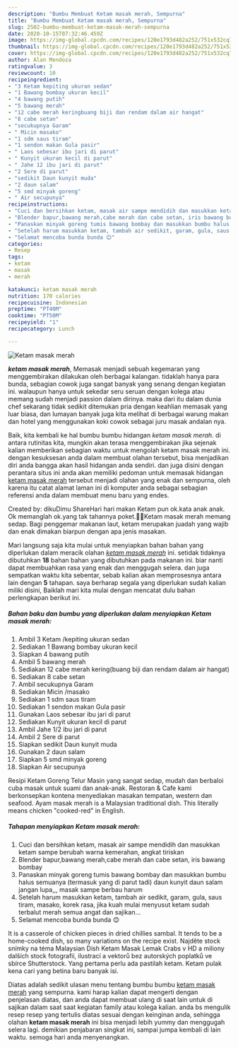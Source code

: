 ```yaml
---
description: "Bumbu Membuat Ketam masak merah, Sempurna"
title: "Bumbu Membuat Ketam masak merah, Sempurna"
slug: 2502-bumbu-membuat-ketam-masak-merah-sempurna
date: 2020-10-15T07:32:46.459Z
image: https://img-global.cpcdn.com/recipes/120e1793d482a252/751x532cq70/ketam-masak-merah-foto-resep-utama.jpg
thumbnail: https://img-global.cpcdn.com/recipes/120e1793d482a252/751x532cq70/ketam-masak-merah-foto-resep-utama.jpg
cover: https://img-global.cpcdn.com/recipes/120e1793d482a252/751x532cq70/ketam-masak-merah-foto-resep-utama.jpg
author: Alan Mendoza
ratingvalue: 3
reviewcount: 10
recipeingredient:
- "3 Ketam kepiting ukuran sedan"
- "1 Bawang bombay ukuran kecil"
- "4 bawang putih"
- "5 bawang merah"
- "12 cabe merah keringbuang biji dan rendam dalam air hangat"
- "8 cabe setan"
- "secukupnya Garam"
- " Micin masako"
- "1 sdm saus tiram"
- "1 sendon makan Gula pasir"
- " Laos sebesar ibu jari di parut"
- " Kunyit ukuran kecil di parut"
- " Jahe 12 ibu jari di parut"
- "2 Sere di parut"
- "sedikit Daun kunyit muda"
- "2 daun salam"
- "5 smd minyak goreng"
- " Air secupunya"
recipeinstructions:
- "Cuci dan bersihkan ketam, masak air sampe mendidih dan masukkan ketam sampe berubah warna kemerahan, angkat tiriskan"
- "Blender bapur,bawang merah,cabe merah dan cabe setan, iris bawang bombay"
- "Panaskan minyak goreng tumis bawang bombay dan masukkan bumbu halus semuanya (termasuk yang di parut tadi) daun kunyit daun salam jangan lupa,,, masak sampe berbau harum"
- "Setelah harum masukkan ketam, tambah air sedikit, garam, gula, saus tiram, masako, korek rasa, jika kuah mulai menyusut ketam sudah terbalut merah semua angat dan sajikan..."
- "Selamat mencoba bunda bunda 😊"
categories:
- Resep
tags:
- ketam
- masak
- merah

katakunci: ketam masak merah 
nutrition: 170 calories
recipecuisine: Indonesian
preptime: "PT40M"
cooktime: "PT50M"
recipeyield: "1"
recipecategory: Lunch

---
```



![Ketam masak merah](https://img-global.cpcdn.com/recipes/120e1793d482a252/751x532cq70/ketam-masak-merah-foto-resep-utama.jpg)

<b><i>ketam masak merah</i></b>, Memasak menjadi sebuah kegemaran yang menggembirakan dilakukan oleh berbagai kalangan. tidaklah hanya para bunda, sebagian cowok juga sangat banyak yang senang dengan kegiatan ini. walaupun hanya untuk sekedar seru seruan dengan kolega atau memang sudah menjadi passion dalam dirinya. maka dari itu dalam dunia chef sekarang tidak sedikit ditemukan pria dengan keahlian memasak yang luar biasa, dan lumayan banyak juga kita melihat di berbagai warung makan dan hotel yang menggunakan koki cowok sebagai juru masak andalan nya.

Baik, kita kembali ke hal bumbu bumbu hidangan <i>ketam masak merah</i>. di antara rutinitas kita, mungkin akan terasa menggembirakan jika sejenak kalian memberikan sebagian waktu untuk mengolah ketam masak merah ini. dengan kesuksesan anda dalam membuat olahan tersebut, bisa menjadikan diri anda bangga akan hasil hidangan anda sendiri. dan juga disini dengan perantara situs ini anda akan memiliki pedoman untuk memasak hidangan <u>ketam masak merah</u> tersebut menjadi olahan yang enak dan sempurna, oleh karena itu catat alamat laman ini di komputer anda sebagai sebagian referensi anda dalam membuat menu baru yang endes.

Created by: dikuDimu ShareHari hari makan Ketam pun ok.kata anak anak. Ok memanglah ok.yang tak tahannya poket.🤭🤣Ketam masak merah memang sedap. Bagi penggemar makanan laut, ketam merupakan juadah yang wajib dan enak dimakan biarpun dengan apa jenis masakan.


Mari langsung saja kita mulai untuk menyiapkan bahan bahan yang diperlukan dalam meracik olahan <u><i>ketam masak merah</i></u> ini. setidak tidaknya dibutuhkan <b>18</b> bahan bahan yang dibutuhkan pada makanan ini. biar nanti dapat membuahkan rasa yang enak dan menggugah selera. dan juga sempatkan waktu kita sebentar, sebab kalian akan memprosesnya antara lain dengan <b>5</b> tahapan. saya berharap segala yang diperlukan sudah kalian miliki disini, Baiklah mari kita mulai dengan mencatat dulu bahan perlengkapan berikut ini.

<!--inarticleads1-->

##### Bahan baku dan bumbu yang diperlukan dalam menyiapkan Ketam masak merah:

1. Ambil 3 Ketam /kepiting ukuran sedan
1. Sediakan 1 Bawang bombay ukuran kecil
1. Siapkan 4 bawang putih
1. Ambil 5 bawang merah
1. Sediakan 12 cabe merah kering(buang biji dan rendam dalam air hangat)
1. Sediakan 8 cabe setan
1. Ambil secukupnya Garam
1. Sediakan  Micin /masako
1. Sediakan 1 sdm saus tiram
1. Sediakan 1 sendon makan Gula pasir
1. Gunakan  Laos sebesar ibu jari di parut
1. Sediakan  Kunyit ukuran kecil di parut
1. Ambil  Jahe 1/2 ibu jari di parut
1. Ambil 2 Sere di parut
1. Siapkan sedikit Daun kunyit muda
1. Gunakan 2 daun salam
1. Siapkan 5 smd minyak goreng
1. Siapkan  Air secupunya


Resipi Ketam Goreng Telur Masin yang sangat sedap, mudah dan berbaloi cuba masak untuk suami dan anak-anak. Restoran &amp; Cafe kami berkonsepkan kontena menyediakan masakan tempatan, western dan seafood. Ayam masak merah is a Malaysian traditional dish. This literally means chicken &#34;cooked-red&#34; in English. 

<!--inarticleads2-->

##### Tahapan menyiapkan Ketam masak merah:

1. Cuci dan bersihkan ketam, masak air sampe mendidih dan masukkan ketam sampe berubah warna kemerahan, angkat tiriskan
1. Blender bapur,bawang merah,cabe merah dan cabe setan, iris bawang bombay
1. Panaskan minyak goreng tumis bawang bombay dan masukkan bumbu halus semuanya (termasuk yang di parut tadi) daun kunyit daun salam jangan lupa,,, masak sampe berbau harum
1. Setelah harum masukkan ketam, tambah air sedikit, garam, gula, saus tiram, masako, korek rasa, jika kuah mulai menyusut ketam sudah terbalut merah semua angat dan sajikan...
1. Selamat mencoba bunda bunda 😊


It is a casserole of chicken pieces in dried chillies sambal. It tends to be a home-cooked dish, so many variations on the recipe exist. Najděte stock snímky na téma Malaysian Dish Ketam Masak Lemak Crabs v HD a miliony dalších stock fotografií, ilustrací a vektorů bez autorských poplatků ve sbírce Shutterstock. Yang pertama perlu ada pastilah ketam. Ketam pulak kena cari yang betina baru banyak isi. 

Diatas adalah sedikit ulasan menu tentang bumbu bumbu <u>ketam masak merah</u> yang sempurna. kami harap kalian dapat mengerti dengan penjelasan diatas, dan anda dapat membuat ulang di saat lain untuk di sajikan dalam saat saat kegiatan family atau kolega kalian. anda bs mengulik resep resep yang tertulis diatas sesuai dengan keinginan anda, sehingga olahan <b>ketam masak merah</b> ini bisa menjadi lebih yummy dan menggugah selera lagi. demikian penjabaran singkat ini, sampai jumpa kembali di lain waktu. semoga hari anda menyenangkan.
